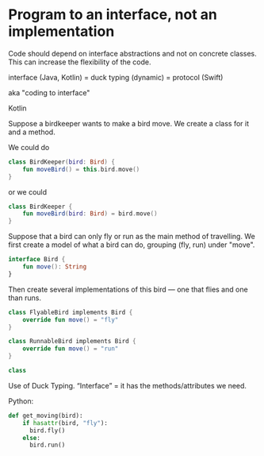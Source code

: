 # Program to an interface, not an implementation

Code should depend on interface abstractions and not on concrete classes. This can increase the flexibility of the code.

interface (Java, Kotlin) = duck typing (dynamic) = protocol (Swift)

aka "coding to interface"

Kotlin

Suppose a birdkeeper wants to make a bird move. We create a class for it and a method.

We could do

```kotlin
class BirdKeeper(bird: Bird) {
	fun moveBird() = this.bird.move() 
}
```

or we could

```kotlin
class BirdKeeper {
	fun moveBird(bird: Bird) = bird.move()
}
```

Suppose that a bird can only fly or run as the main method of travelling. We first create a model of what a bird can do, grouping (fly, run) under "move".

```kotlin
interface Bird {
	fun move(): String
}
```

Then create several implementations of this bird — one that flies and one than runs.

```kotlin
class FlyableBird implements Bird {
	override fun move() = "fly"
}
```

```kotlin
class RunnableBird implements Bird {
	override fun move() = "run"
}
```

```kotlin
class 
```

Use of Duck Typing. “Interface” = it has the methods/attributes we need.

Python:

```python
def get_moving(bird):
	if hasattr(bird, "fly"):
	  bird.fly()
	else:
	  bird.run()
```
